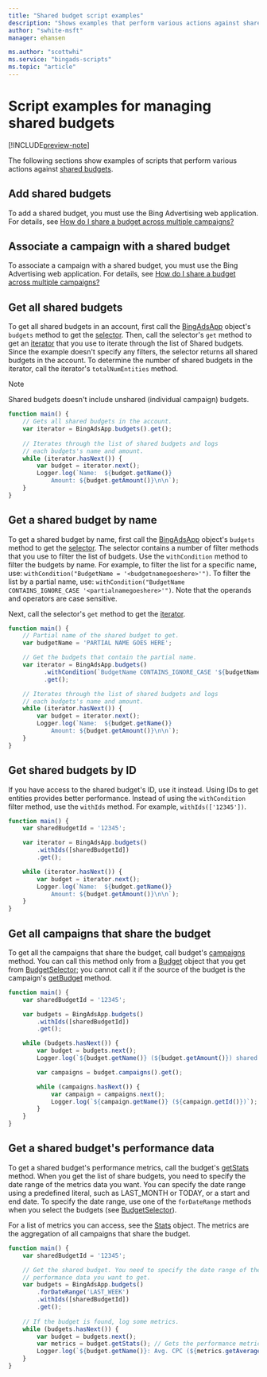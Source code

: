 ```yaml
---
title: "Shared budget script examples"
description: "Shows examples that perform various actions against shared budgets."
author: "swhite-msft"
manager: ehansen

ms.author: "scottwhi"
ms.service: "bingads-scripts"
ms.topic: "article"
---
```


# Script examples for managing shared budgets

[!INCLUDE[preview-note](../includes/preview-note.md)]

The following sections show examples of scripts that perform various actions against [shared budgets](../concepts/shared-budgets.md).


## Add shared budgets

To add a shared budget, you must use the Bing Advertising web application. For details, see [How do I share a budget across multiple campaigns?](https://help.bingads.microsoft.com/#apex/3/en/56814/1)


## Associate a campaign with a shared budget

To associate a campaign with a shared budget, you must use the Bing Advertising web application. For details, see [How do I share a budget across multiple campaigns?](https://help.bingads.microsoft.com/#apex/3/en/56814/1)


## Get all shared budgets

To get all shared budgets in an account, first call the [BingAdsApp](../reference/BingAdsApp.md) object's `budgets` method to get the [selector](../reference/BudgetSelector.md). Then, call the selector's `get` method to get an [iterator](../reference/BudgetIterator.md) that you use to iterate through the list of Shared budgets. Since the example doesn't specify any filters, the selector returns all shared budgets in the account. To determine the number of shared budgets in the iterator, call the iterator's `totalNumEntities` method.

> [!NOTE]
> Shared budgets doesn't include unshared (individual campaign) budgets.

```javascript
function main() {
    // Gets all shared budgets in the account.
    var iterator = BingAdsApp.budgets().get();
    
    // Iterates through the list of shared budgets and logs 
    // each budgets's name and amount.
    while (iterator.hasNext()) {
        var budget = iterator.next();
        Logger.log(`Name:  ${budget.getName()}
            Amount: ${budget.getAmount()}\n\n`);
    }
}
```

## Get a shared budget by name

To get a shared budget by name, first call the [BingAdsApp](../reference/BingAdsApp.md) object's `budgets` method to get the [selector](../reference/BudgetSelector.md). The selector contains a number of filter methods that you use to filter the list of budgets. Use the `withCondition` method to filter the budgets by name. For example, to filter the list for a specific name, use: `withCondition("BudgetName = '<budgetnamegoeshere>'")`. To filter the list by a partial name, use: `withCondition("BudgetName CONTAINS_IGNORE_CASE '<partialnamegoeshere>'")`. Note that the operands and operators are case sensitive.

Next, call the selector's `get` method to get the [iterator](../reference/BudgetIterator.md). 


```javascript
function main() {
    // Partial name of the shared budget to get.
    var budgetName = 'PARTIAL NAME GOES HERE';

    // Get the budgets that contain the partial name.
    var iterator = BingAdsApp.budgets()
          .withCondition(`BudgetName CONTAINS_IGNORE_CASE '${budgetName}'`)
          .get();

    // Iterates through the list of shared budgets and logs 
    // each budgets's name and amount.
    while (iterator.hasNext()) {
        var budget = iterator.next();
        Logger.log(`Name:  ${budget.getName()}
            Amount: ${budget.getAmount()}\n\n`);
    }
}
```

## Get shared budgets by ID

If you have access to the shared budget's ID, use it instead. Using IDs to get entities provides better performance. Instead of using the `withCondition` filter method, use the `withIds` method. For example, `withIds(['12345'])`.


```javascript
function main() {
    var sharedBudgetId = '12345';

    var iterator = BingAdsApp.budgets()
        .withIds([sharedBudgetId])
        .get();

    while (iterator.hasNext()) {
        var budget = iterator.next();
        Logger.log(`Name:  ${budget.getName()}
            Amount: ${budget.getAmount()}\n\n`);
    }
}
```


## Get all campaigns that share the budget

To get all the campaigns that share the budget, call budget's [campaigns](../reference/Budget.md#campaigns) method. You can call this method only from a [Budget](../reference/Budget.md) object that you get from [BudgetSelector](../reference/BudgetSelector.md); you cannot call it if the source of the budget is the campaign's [getBudget](../reference/Campaign.md#getbudget) method.



```javascript
function main() {
    var sharedBudgetId = '12345';

    var budgets = BingAdsApp.budgets()
        .withIds([sharedBudgetId])
        .get();

    while (budgets.hasNext()) {
        var budget = budgets.next();
        Logger.log(`${budget.getName()} (${budget.getAmount()}) shared by campaigns:\n\n`);

        var campaigns = budget.campaigns().get();

        while (campaigns.hasNext()) {
            var campaign = campaigns.next();
            Logger.log(`${campaign.getName()} (${campaign.getId()})`);
        }
    }
}
```



## Get a shared budget's performance data

To get a shared budget's performance metrics, call the budget's [getStats](../reference/Budget.md#getstats) method. When you get the list of share budgets, you need to specify the date range of the metrics data you want. You can specify the date range using a predefined literal, such as LAST_MONTH or TODAY, or a start and end date. To specify the date range, use one of the `forDateRange` methods when you select the budgets (see [BudgetSelector](../reference/BudgetSelector.md)). 

For a list of metrics you can access, see the [Stats](../reference/Stats.md) object. The metrics are the aggregation of all campaigns that share the budget.

```javascript
function main() {
    var sharedBudgetId = '12345';

    // Get the shared budget. You need to specify the date range of the
    // performance data you want to get.
    var budgets = BingAdsApp.budgets()
        .forDateRange('LAST_WEEK')
        .withIds([sharedBudgetId])
        .get();
    
    // If the budget is found, log some metrics.
    while (budgets.hasNext()) {
        var budget = budgets.next();
        var metrics = budget.getStats(); // Gets the performance metrics.
        Logger.log(`${budget.getName()}: Avg. CPC (${metrics.getAverageCpc()}) | Conversion rate (${metrics.getConversionRate()})`);
    }
}
```


